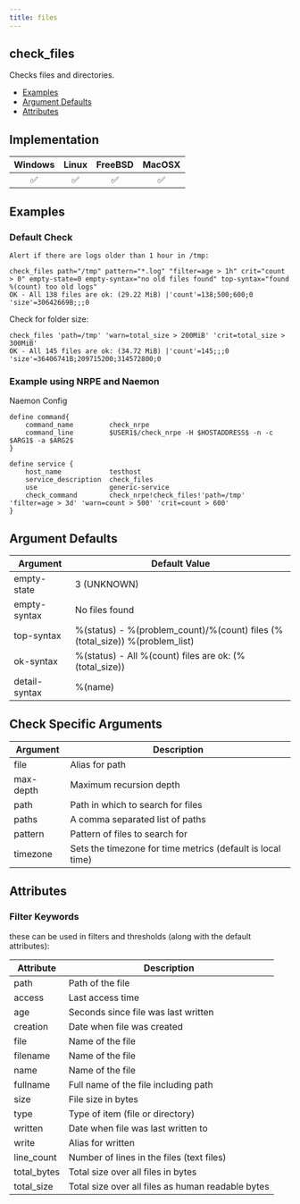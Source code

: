 ```yaml
---
title: files
---
```


## check_files

Checks files and directories.

- [Examples](#examples)
- [Argument Defaults](#argument-defaults)
- [Attributes](#attributes)

## Implementation

| Windows            | Linux              | FreeBSD            | MacOSX             |
|:------------------:|:------------------:|:------------------:|:------------------:|
| :white_check_mark: | :white_check_mark: | :white_check_mark: | :white_check_mark: |

## Examples

### Default Check

    Alert if there are logs older than 1 hour in /tmp:

    check_files path="/tmp" pattern="*.log" "filter=age > 1h" crit="count > 0" empty-state=0 empty-syntax="no old files found" top-syntax="found %(count) too old logs"
    OK - All 138 files are ok: (29.22 MiB) |'count'=138;500;600;0 'size'=30642669B;;;0

Check for folder size:

    check_files 'path=/tmp' 'warn=total_size > 200MiB' 'crit=total_size > 300MiB'
    OK - All 145 files are ok: (34.72 MiB) |'count'=145;;;0 'size'=36406741B;209715200;314572800;0

### Example using NRPE and Naemon

Naemon Config

    define command{
        command_name         check_nrpe
        command_line         $USER1$/check_nrpe -H $HOSTADDRESS$ -n -c $ARG1$ -a $ARG2$
    }

    define service {
        host_name            testhost
        service_description  check_files
        use                  generic-service
        check_command        check_nrpe!check_files!'path=/tmp' 'filter=age > 3d' 'warn=count > 500' 'crit=count > 600'
    }

## Argument Defaults

| Argument      | Default Value                                                               |
| ------------- | --------------------------------------------------------------------------- |
| empty-state   | 3 (UNKNOWN)                                                                 |
| empty-syntax  | No files found                                                              |
| top-syntax    | %(status) - %(problem_count)/%(count) files (%(total_size)) %(problem_list) |
| ok-syntax     | %(status) - All %(count) files are ok: (%(total_size))                      |
| detail-syntax | %(name)                                                                     |

## Check Specific Arguments

| Argument  | Description                                                |
| --------- | ---------------------------------------------------------- |
| file      | Alias for path                                             |
| max-depth | Maximum recursion depth                                    |
| path      | Path in which to search for files                          |
| paths     | A comma separated list of paths                            |
| pattern   | Pattern of files to search for                             |
| timezone  | Sets the timezone for time metrics (default is local time) |

## Attributes

### Filter Keywords

these can be used in filters and thresholds (along with the default attributes):

| Attribute   | Description                                       |
| ----------- | ------------------------------------------------- |
| path        | Path of the file                                  |
| access      | Last access time                                  |
| age         | Seconds since file was last written               |
| creation    | Date when file was created                        |
| file        | Name of the file                                  |
| filename    | Name of the file                                  |
| name        | Name of the file                                  |
| fullname    | Full name of the file including path              |
| size        | File size in bytes                                |
| type        | Type of item (file or directory)                  |
| written     | Date when file was last written to                |
| write       | Alias for written                                 |
| line_count  | Number of lines in the files (text files)         |
| total_bytes | Total size over all files in bytes                |
| total_size  | Total size over all files as human readable bytes |
